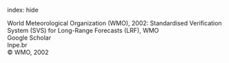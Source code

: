 index: hide

<div class="Citation">

  <div class="Citation-body">
    <div class="Citation-text">World Meteorological Organization (WMO), 2002: Standardised Verification System (SVS) for Long-Range Forecasts (LRF), WMO</div>
    <div class="Citation-links">
      <div class="CitationLink" data-href="https://scholar.google.com/scholar?q=Standardised+Verification+System+%28SVS%29+for+Long-Range+Forecasts+%28LRF%29">
        <div class="CitationLink-icon CitationLink-Scholar"></div>
        <div class="CitationLink-text">Google Scholar</div>
      </div>
      <div class="CitationLink" data-href="http://clima1.cptec.inpe.br/gpc/pdf/svs.pdf">
        <div class="CitationLink-icon CitationLink-Publisher"></div>
        <div class="CitationLink-text">Inpe.br</div>
      </div>
    </div>
  </div>
</div>


<div class="Citation-copy">
&copy; WMO, 2002
</div>